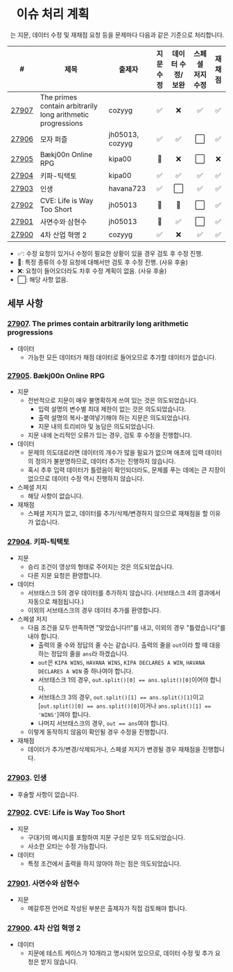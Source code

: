 # ` ` 이슈 처리 계획

` `는 지문, 데이터 수정 및 재채점 요청 등을 문제마다 다음과 같은 기준으로 처리합니다. 

| # | 제목 | 출제자 | 지문 수정 | 데이터 수정/보완 | 스페셜 저지 수정 | 재채점 |
|---|------|--------|:--------:|:----------:|:--------------:|:-----:|
| [27907](https://www.acmicpc.net/problem/27907) | The primes contain arbitrarily long arithmetic progressions | cozyyg | ✅ | ❌ | ✅ | ✅ |
| [27906](https://www.acmicpc.net/problem/27906) | 모자 퍼즐 | jh05013, cozyyg | ✅ | ✅ | ⬜️ | ✅ |
| [27905](https://www.acmicpc.net/problem/27905) | Bækj00n Online RPG | kipa00 | 🤔 | ❌ | ⬜️ | ❌ |
| [27904](https://www.acmicpc.net/problem/27904) | 키파-틱택토 | kipa00 | ✅ | ✅ | ✅ | ✅ |
| [27903](https://www.acmicpc.net/problem/27903) | 인생 | havana723 | ✅ | ⬜️ | ✅ | ✅ |
| [27902](https://www.acmicpc.net/problem/27902) | CVE: Life is Way Too Short | jh05013 | 🤔 | 🤔 | ⬜️ | ✅ |
| [27901](https://www.acmicpc.net/problem/27901) | 사면수와 삼현수 | jh05013 | 🤔 | ✅ | ⬜️ | ✅ |
| [27900](https://www.acmicpc.net/problem/27900) | 4차 산업 혁명 2 | cozyyg | ✅ | ❌ | ✅ | ✅ |

* ✅: 수정 요청이 있거나 수정이 필요한 상황이 있을 경우 검토 후 수정 진행.
* 🤔: 특정 종류의 수정 요청에 대해서만 검토 후 수정 진행. (사유 후술)
* ❌: 요청이 들어오더라도 차후 수정 계획이 없음. (사유 후술)
* ⬜️: 해당 사항 없음.

## 세부 사항

### [27907](https://www.acmicpc.net/problem/27907). The primes contain arbitrarily long arithmetic progressions

- 데이터
  - 가능한 모든 데이터가 채점 데이터로 들어오므로 추가할 데이터가 없습니다.

### [27905](https://www.acmicpc.net/problem/27905). Bækj00n Online RPG

- 지문
  - 전반적으로 지문이 매우 불명확하게 쓰여 있는 것은 의도되었습니다.
    - 입력 설명의 변수별 최대 제한이 없는 것은 의도되었습니다.
    - 출력 설명의 복사-붙여넣기해야 하는 지문은 의도되었습니다.
    - 지문 내의 트리비아 및 농담은 의도되었습니다.
  - 지문 내에 논리적인 오류가 있는 경우, 검토 후 수정을 진행합니다.
- 데이터
  - 문제의 의도대로라면 데이터의 개수가 많을 필요가 없으며 애초에 입력 데이터의 정의가 불분명하므로, 데이터 추가는 진행하지 않습니다.
  - 혹시 추후 입력 데이터가 틀렸음이 확인되더라도, 문제를 푸는 데에는 큰 지장이 없으므로 데이터 수정 역시 진행하지 않습니다.
- 스페셜 저지
  - 해당 사항이 없습니다.
- 재채점
  - 스페셜 저지가 없고, 데이터를 추가/삭제/변경하지 않으므로 재채점을 할 이유가 없습니다.

### [27904](https://www.acmicpc.net/problem/27904). 키파-틱택토

- 지문
  - 승리 조건이 영상의 형태로 주어지는 것은 의도되었습니다.
  - 다른 지문 요청은 환영합니다.
- 데이터
  - 서브태스크 5의 경우 데이터를 추가하지 않습니다. (서브태스크 4의 결과에서 자동으로 채점됩니다.)
  - 이외의 서브태스크의 경우 데이터 추가를 환영합니다.
- 스페셜 저지
  - 다음 조건을 모두 만족하면 "맞았습니다!!"를 내고, 이외의 경우 "틀렸습니다"를 내야 합니다.
    - 출력의 줄 수와 정답의 줄 수는 같습니다. 출력의 줄을 `out`이라 할 때 대응하는 정답의 줄을 `ans`라 하겠습니다.
    - `out`은 `KIPA WINS`, `HAVANA WINS`, `KIPA DECLARES A WIN`, `HAVANA DECLARES A WIN` 중 하나여야 합니다.
    - 서브태스크 1의 경우, `out.split()[0] == ans.split()[0]`이어야 합니다.
    - 서브태스크 3의 경우, `out.split()[1] == ans.split()[1]`이고 \[`out.split()[0] == ans.split()[0]`이거나 `ans.split()[1] == 'WINS'`\]여야 합니다.
    - 나머지 서브태스크의 경우, `out == ans`여야 합니다.
  - 이렇게 동작하지 않음이 확인될 경우 수정을 진행합니다.
- 재채점
  - 데이터가 추가/변경/삭제되거나, 스페셜 저지가 변경될 경우 재채점을 진행합니다.

### [27903](https://www.acmicpc.net/problem/27903). 인생

- 후술할 사항이 없습니다.

### [27902](https://www.acmicpc.net/problem/27902). CVE: Life is Way Too Short

- 지문
  - 구대기의 메시지를 포함하여 지문 구성은 모두 의도되었습니다.
  - 사소한 오타는 수정 가능합니다.
- 데이터
  - 특정 조건에서 출력을 하지 않아야 하는 점은 의도되었습니다.

### [27901](https://www.acmicpc.net/problem/27901). 사면수와 삼현수

- 지문
  - 메갈루젼 언어로 작성된 부분은 출제자가 직접 검토해야 합니다.

### [27900](https://www.acmicpc.net/problem/27900). 4차 산업 혁명 2

- 데이터
  - 지문에 테스트 케이스가 10개라고 명시되어 있으므로, 데이터 수정 및 추가 요청은 받지 않습니다.
